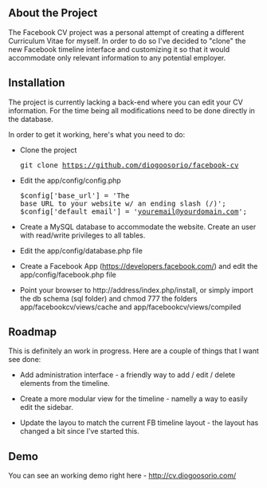 About the Project
-------------------------

The Facebook CV project was a personal attempt of creating a different Curriculum Vitae for myself. In order to do so I've decided to "clone" the new Facebook timeline interface and customizing it so that it would accommodate only relevant information to any potential employer.


Installation
----------------------------

The project is currently lacking a back-end where you can edit your CV information. For the time being all modifications need to be done directly in the database.

In order to get it working, here's what you need to do:

* Clone the project <pre>git clone https://github.com/diogoosorio/facebook-cv</pre>

* Edit the app/config/config.php <pre>$config['base_url'] = 'The base URL to your website w/ an ending slash (/)';
$config['default_email'] = 'youremail@yourdomain.com';</pre>

* Create a MySQL database to accommodate the website. Create an user with read/write privileges to all tables.

* Edit the app/config/database.php file

* Create a Facebook App (https://developers.facebook.com/) and edit the app/config/facebook.php file

* Point your browser to http://address/index.php/install, or simply import the db schema (sql folder) and chmod 777 the folders app/facebookcv/views/cache and app/facebookcv/views/compiled


Roadmap
----------------------------

This is definitely an work in progress. Here are a couple of things that I want see done:

* Add administration interface - a friendly way to add / edit / delete elements from the timeline.

* Create a more modular view for the timeline - namelly a way to easily edit the sidebar.

* Update the layou to match the current FB timeline layout - the layout has changed a bit since I've started this.


Demo
----------------------------

You can see an working demo right here - http://cv.diogoosorio.com/
